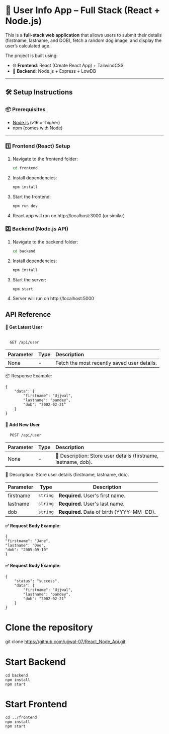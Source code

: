 # 🐾 User Info App – Full Stack (React + Node.js)

This is a **full-stack web application** that allows users to submit their details (firstname, lastname, and DOB), fetch a random dog image, and display the user’s calculated age.  

The project is built using:  
- 🌐 **Frontend**: React (Create React App) + TailwindCSS  
- 🔗 **Backend**: Node.js + Express + LowDB  

---

## 🛠️ Setup Instructions

### 📦 Prerequisites
- [Node.js](https://nodejs.org/) (v16 or higher)
- npm (comes with Node)

---

### 1️⃣ Frontend (React) Setup

1. Navigate to the frontend folder:
   ```bash
   cd frontend
2. Install dependencies:
    ```bash
    npm install
3. Start the frontend:
    ```bash
    npm run dev
4. React app will run on http://localhost:3000 (or similar)



### 2️⃣ Backend (Node.js API)


1. Navigate to the backend folder:
    ```bash
    cd backend
2. Install dependencies:
    ```bash
    npm install
3. Start the server:
    ```bash
    npm start
4. Server will run on http://localhost:5000




## API Reference

#### 📝 Get Latest User


```http

  GET /api/user
```

| Parameter | Type     | Description                |
| :-------- | :------- | :------------------------- |
| None |   - | Fetch the most recently saved user details. |

📦 Response Example:

    {
        "data": {
            "firstname": "Ujjwal",
            "lastname": "pandey",
            "dob": "2002-02-21"
        }
    }

#### 📝 Add New User

```http
  POST /api/user
```

| Parameter | Type     | Description                       |
| :-------- | :------- | :-------------------------------- |
| None      | - | 📄 Description: Store user details (firstname, lastname, dob).|

📄 Description: Store user details (firstname, lastname, dob).

| Parameter | Type     | Description                               |
| --------- | -------- | ----------------------------------------- |
| firstname | `string` | **Required.** User's first name.          |
| lastname  | `string` | **Required.** User's last name.           |
| dob       | `string` | **Required.** Date of birth (YYYY-MM-DD). |


#### ✅ Request Body Example:

    {
    "firstname": "Jane",
    "lastname": "Doe",
    "dob": "2005-09-10"
    }

#### ✅ Request Body Example:

    {
        "status": "success",
        "data": {
            "firstname": "Ujjwal",
            "lastname": "pandey",
            "dob": "2002-02-21"
        }
    }

# Clone the repository
git clone https://github.com/ujjwal-07/React_Node_Api.git

# Start Backend
    cd backend
    npm install
    npm start

# Start Frontend
    cd ../frontend
    npm install
    npm start


